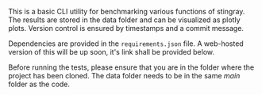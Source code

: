 This is a basic CLI utility for benchmarking various functions of stingray.
The results are stored in the data folder and can be visualized as plotly plots.
Version control is ensured by timestamps and a commit message.

Dependencies are provided in the `requirements.json` file.
A web-hosted version of this will be up soon, it's link shall be provided below.

Before running the tests, please ensure that you are in the folder where the project has been cloned.
The data folder needs to be in the same _main_ folder as the code.
